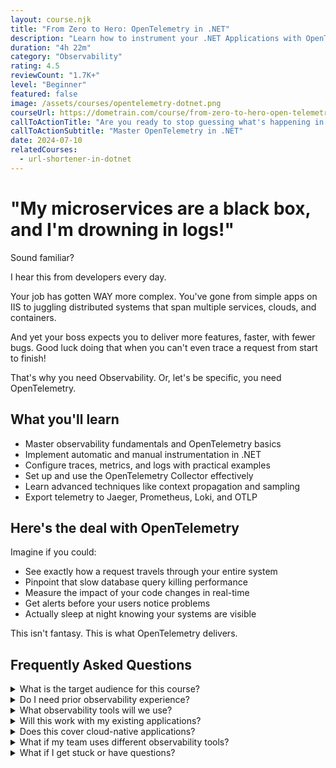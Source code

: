 ```yaml
---
layout: course.njk
title: "From Zero to Hero: OpenTelemetry in .NET"
description: "Learn how to instrument your .NET Applications with OpenTelemetry."
duration: "4h 22m"
category: "Observability"
rating: 4.5
reviewCount: "1.7K+"
level: "Beginner"
featured: false
image: /assets/courses/opentelemetry-dotnet.png
courseUrl: https://dometrain.com/course/from-zero-to-hero-open-telemetry-in-dotnet/?ref=gui-ferreira&affcode=1115529_k5a22dj8&&promo=website&promotion=website
callToActionTitle: "Are you ready to stop guessing what's happening in your systems?"
callToActionSubtitle: "Master OpenTelemetry in .NET"
date: 2024-07-10
relatedCourses:
  - url-shortener-in-dotnet
---
```


# "My microservices are a black box, and I'm drowning in logs!"

Sound familiar?

I hear this from developers every day.

Your job has gotten WAY more complex. You've gone from simple apps on IIS to juggling distributed systems that span multiple services, clouds, and containers.

And yet your boss expects you to deliver more features, faster, with fewer bugs. Good luck doing that when you can't even trace a request from start to finish!

That's why you need Observability. Or, let's be specific, you need OpenTelemetry.

## What you'll learn

- Master observability fundamentals and OpenTelemetry basics
- Implement automatic and manual instrumentation in .NET
- Configure traces, metrics, and logs with practical examples
- Set up and use the OpenTelemetry Collector effectively
- Learn advanced techniques like context propagation and sampling
- Export telemetry to Jaeger, Prometheus, Loki, and OTLP

## Here's the deal with OpenTelemetry

Imagine if you could:

- See exactly how a request travels through your entire system
- Pinpoint that slow database query killing performance
- Measure the impact of your code changes in real-time
- Get alerts before your users notice problems
- Actually sleep at night knowing your systems are visible

This isn't fantasy. This is what OpenTelemetry delivers.


## Frequently Asked Questions

<div class="space-y-4">
<details class="bg-gray-50 dark:bg-gray-900 rounded-2xl px-8 transition-colors">
<summary class="flex flex-1 items-center justify-between py-6 text-left font-medium text-gray-900 dark:text-white hover:no-underline transition-colors">
What is the target audience for this course?
</summary>
<div class="pb-6 text-gray-600 dark:text-gray-300">
This course is designed for .NET developers who want to implement proper observability in their applications. It's perfect for developers and DevOps engineers working with distributed systems or microservices. It's specifically designed for those who are just starting with OpenTelemetry
</div>
</details>

<details class="bg-gray-50 dark:bg-gray-900 rounded-2xl px-8 transition-colors">
<summary class="flex flex-1 items-center justify-between py-6 text-left font-medium text-gray-900 dark:text-white hover:no-underline transition-colors">
Do I need prior observability experience?
</summary>
<div class="pb-6 text-gray-600 dark:text-gray-300">
No prior observability experience is needed. We'll start with the basics and progressively move to advanced topics. Basic .NET knowledge is required though.
</div>
</details>

<details class="bg-gray-50 dark:bg-gray-900 rounded-2xl px-8 transition-colors">
<summary class="flex flex-1 items-center justify-between py-6 text-left font-medium text-gray-900 dark:text-white hover:no-underline transition-colors">
What observability tools will we use?
</summary>
<div class="pb-6 text-gray-600 dark:text-gray-300">
We'll use OpenTelemetry with popular backends like Jaeger for traces, Prometheus for metrics, and Loki for logs. However, the principles you learn will work with any observability backend.
</div>
</details>

<details class="bg-gray-50 dark:bg-gray-900 rounded-2xl px-8 transition-colors">
<summary class="flex flex-1 items-center justify-between py-6 text-left font-medium text-gray-900 dark:text-white hover:no-underline transition-colors">
Will this work with my existing applications?
</summary>
<div class="pb-6 text-gray-600 dark:text-gray-300">
Yes! You'll learn both how to add OpenTelemetry to existing applications and how to design new applications with observability in mind. We cover both automatic and manual instrumentation.
</div>
</details>

<details class="bg-gray-50 dark:bg-gray-900 rounded-2xl px-8 transition-colors">
<summary class="flex flex-1 items-center justify-between py-6 text-left font-medium text-gray-900 dark:text-white hover:no-underline transition-colors">
Does this cover cloud-native applications?
</summary>
<div class="pb-6 text-gray-600 dark:text-gray-300">
Absolutely! We'll cover observability in cloud environments, including containerized applications and Kubernetes deployments. You'll learn best practices for cloud-native observability.
</div>
</details>

<details class="bg-gray-50 dark:bg-gray-900 rounded-2xl px-8 transition-colors">
<summary class="flex flex-1 items-center justify-between py-6 text-left font-medium text-gray-900 dark:text-white hover:no-underline transition-colors">
What if my team uses different observability tools?
</summary>
<div class="pb-6 text-gray-600 dark:text-gray-300">
OpenTelemetry is vendor-neutral and supports multiple backends. The concepts you learn will apply regardless of your chosen observability backend, and you can easily export data to different systems.
</div>
</details>
</div>

<details class="bg-gray-50 dark:bg-gray-900 rounded-2xl px-8 transition-colors">
<summary class="flex flex-1 items-center justify-between py-6 text-left font-medium text-gray-900 dark:text-white hover:no-underline transition-colors">
What if I get stuck or have questions?
</summary>
<div class="pb-6 text-gray-600 dark:text-gray-300">
The course includes detailed explanations. Plus, you get access to our community, where you can ask questions and share experiences with other students. In any case, you can always reach out to me.
</div>
</details>
</div>